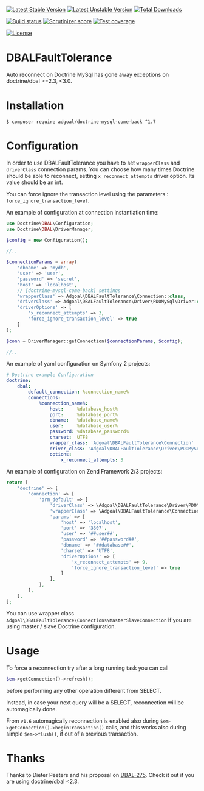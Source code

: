 [![Latest Stable Version](https://poser.pugx.org/adgoal/doctrine-mysql-come-back/v/stable.svg)](https://packagist.org/packages/adgoal/doctrine-mysql-come-back) 
[![Latest Unstable Version](https://poser.pugx.org/adgoal/doctrine-mysql-come-back/v/unstable.svg)](https://packagist.org/packages/adgoal/doctrine-mysql-come-back) 
[![Total Downloads](https://poser.pugx.org/adgoal/doctrine-mysql-come-back/downloads.svg)](https://packagist.org/packages/adgoal/doctrine-mysql-come-back) 

[![Build status](https://travis-ci.org/adgoal/doctrine-mysql-come-back.svg)]( https://travis-ci.org/adgoal/doctrine-mysql-come-back)
[![Scrutinizer score](https://scrutinizer-ci.com/g/adgoal/doctrine-mysql-come-back/badges/quality-score.png?b=master)](https://scrutinizer-ci.com/g/adgoal/doctrine-mysql-come-back/?branch=master)
[![Test coverage](https://scrutinizer-ci.com/g/adgoal/doctrine-mysql-come-back/badges/coverage.png?b=master)](https://scrutinizer-ci.com/g/adgoal/doctrine-mysql-come-back/?branch=master)

[![License](https://poser.pugx.org/adgoal/doctrine-mysql-come-back/license.svg)](https://packagist.org/packages/adgoal/doctrine-mysql-come-back)
# DBALFaultTolerance

Auto reconnect on Doctrine MySql has gone away exceptions on doctrine/dbal >=2.3, <3.0.

# Installation

```console
$ composer require adgoal/doctrine-mysql-come-back ^1.7
```

# Configuration

In order to use DBALFaultTolerance you have to set `wrapperClass` and `driverClass` connection params.
You can choose how many times Doctrine should be able to reconnect, setting `x_reconnect_attempts` driver option. Its value should be an int.

You can force ignore the transaction level using the parameters : `force_ignore_transaction_level`.

An example of configuration at connection instantiation time:

```php
use Doctrine\DBAL\Configuration;
use Doctrine\DBAL\DriverManager;

$config = new Configuration();

//..

$connectionParams = array(
    'dbname' => 'mydb',
    'user' => 'user',
    'password' => 'secret',
    'host' => 'localhost',
    // [doctrine-mysql-come-back] settings
    'wrapperClass' => Adgoal\DBALFaultTolerance\Connection::class,
    'driverClass' => Adgoal\DBALFaultTolerance\Driver\PDOMySql\Driver:class,
    'driverOptions' => [
        'x_reconnect_attempts' => 3,
        'force_ignore_transaction_level' => true
    ]
);

$conn = DriverManager::getConnection($connectionParams, $config);

//..
```

An example of yaml configuration on Symfony 2 projects:

```yaml
# Doctrine example Configuration
doctrine:
    dbal:
        default_connection: %connection_name%
        connections:
            %connection_name%:
                host:     %database_host%
                port:     %database_port%
                dbname:   %database_name%
                user:     %database_user%
                password: %database_password%
                charset:  UTF8
                wrapper_class: 'Adgoal\DBALFaultTolerance\Connection'
                driver_class: 'Adgoal\DBALFaultTolerance\Driver\PDOMySql\Driver'
                options:
                    x_reconnect_attempts: 3
```

An example of configuration on Zend Framework 2/3 projects:

```php
return [
    'doctrine' => [
        'connection' => [
            'orm_default' => [
                'driverClass' => \Adgoal\DBALFaultTolerance\Driver\PDOMySql\Driver::class,
                'wrapperClass' => \Adgoal\DBALFaultTolerance\Connection::class,
                'params' => [
                    'host' => 'localhost',
                    'port' => '3307',
                    'user' => '##user##',
                    'password' => '##password##',
                    'dbname' => '##database##',
                    'charset' => 'UTF8',
                    'driverOptions' => [
                        'x_reconnect_attempts' => 9,
                        'force_ignore_transaction_level' => true
                    ]
                ],
            ],
        ],
    ],
];
```

You can use wrapper class `Adgoal\DBALFaultTolerance\Connections\MasterSlaveConnection` if you are 
using master / slave Doctrine configuration.

# Usage

To force a reconnection try after a long running task you can call
```php
$em->getConnection()->refresh();
```
before performing any other operation different from SELECT.

Instead, in case your next query will be a SELECT, reconnection will be automagically done.

From `v1.6` automagically reconnection is enabled also during `$em->getConnection()->beginTransaction()` calls,
and this works also during simple `$em->flush()`, if out of a previous transaction.

# Thanks

Thanks to Dieter Peeters and his proposal on [DBAL-275](https://github.com/doctrine/dbal/issues/1454).
Check it out if you are using doctrine/dbal <2.3.
